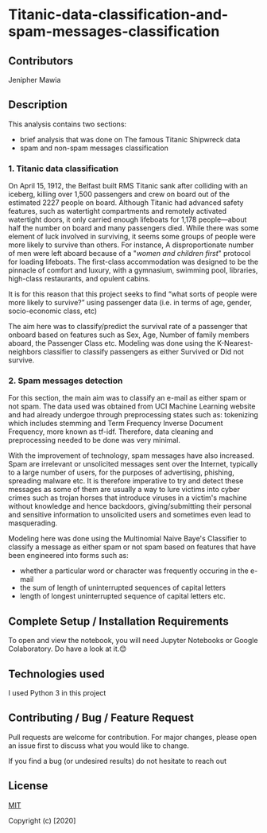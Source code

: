 # Titanic-data-classification-and-spam-messages-classification

## Contributors
Jenipher Mawia

## Description
This analysis contains two sections: 
- brief analysis that was done on The famous Titanic Shipwreck data 
- spam and non-spam messages classification

### 1. Titanic data classification
On April 15, 1912, the Belfast built RMS Titanic sank after colliding with an iceberg, killing over 1,500 passengers and crew on board out of the estimated 2227 people on board. Although Titanic had advanced safety features, such as watertight compartments and remotely activated watertight doors, it only carried enough lifeboats for 1,178 people—about half the number on board and many passengers died. While there was some element of luck involved in surviving, it seems some groups of people were more likely to survive than others. For instance, A disproportionate number of men were left aboard because of a "*women and children first*" protocol for loading lifeboats. The first-class accommodation was designed to be the pinnacle of comfort and luxury, with a gymnasium, swimming pool, libraries, high-class restaurants, and opulent cabins. 

It is for this reason that this project seeks to find “what sorts of people were more likely to survive?” using passenger data (i.e. in terms of age, gender, socio-economic class, etc)

The aim here was to classify/predict the survival rate of a passenger that onboard based on features such as Sex, Age, Number of family members aboard, the Passenger Class etc.
Modeling was done using the K-Nearest-neighbors classifier to classify passengers as either Survived or Did not survive. 


### 2. Spam messages detection
For this section, the main aim was to classify an e-mail as either spam or not spam. The data used was obtained from UCI Machine Learning website and had already undergoe through preprocessing states such as: tokenizing which includes stemming and Term Frequency Inverse Document Frequency, more known as tf-idf. Therefore, data cleaning and preprocessing needed to be done was very minimal.

With the improvement of technology, spam messages have also increased. Spam are irrelevant or unsolicited messages sent over the Internet, typically to a large number of users, for the purposes of advertising, phishing, spreading malware etc. It is therefore imperative to try and detect these messages as some of them are usually a way to lure victims into cyber crimes such as trojan horses that introduce viruses in a victim's machine without knowledge and hence backdoors, giving/submitting their personal and sensitive information to unsolicited users and sometimes even lead to masquerading. 

Modeling here was done using the Multinomial Naive Baye's Classifier to classify a message as either spam or not spam based on features that have been engineered into forms such as:

- whether a particular word or character was frequently occuring in the e-mail
- the sum of length of uninterrupted sequences of capital letters
- length of longest uninterrupted sequence of capital letters etc.



## Complete Setup / Installation Requirements
To open and view the notebook, you will need Jupyter Notebooks or Google Colaboratory. Do have a look at it.😊

## Technologies used
I used Python 3 in this project

## Contributing / Bug / Feature Request
Pull requests are welcome for contribution. For major changes, please open an issue first to discuss what you would like to change.

If you find a bug (or undesired results) do not hesitate to reach out


## License
[MIT](https://github.com/Jenn-mawia/Hypothyroidism-Classification/blob/main/LICENSE)


Copyright (c) [2020] 








